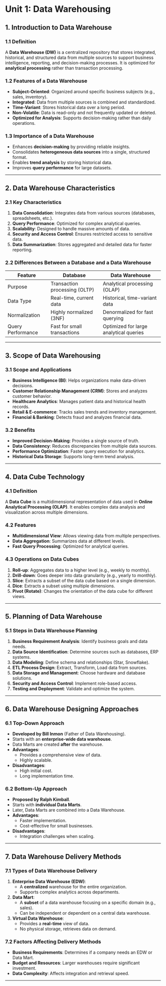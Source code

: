 # **Unit 1: Data Warehousing**

## **1. Introduction to Data Warehouse**

### **1.1 Definition**

A **Data Warehouse (DW)** is a centralized repository that stores integrated, historical, and structured data from multiple sources to support business intelligence, reporting, and decision-making processes. It is optimized for **analytical processing** rather than transaction processing.

### **1.2 Features of a Data Warehouse**

- **Subject-Oriented**: Organized around specific business subjects (e.g., sales, inventory).
- **Integrated**: Data from multiple sources is combined and standardized.
- **Time-Variant**: Stores historical data over a long period.
- **Non-Volatile**: Data is read-only and not frequently updated or deleted.
- **Optimized for Analysis**: Supports decision-making rather than daily operations.

### **1.3 Importance of a Data Warehouse**

- Enhances **decision-making** by providing reliable insights.
- Consolidates **heterogeneous data sources** into a single, structured format.
- Enables **trend analysis** by storing historical data.
- Improves **query performance** for large datasets.

---

## **2. Data Warehouse Characteristics**

### **2.1 Key Characteristics**

1. **Data Consolidation**: Integrates data from various sources (databases, spreadsheets, etc.).
2. **Query Performance**: Optimized for complex analytical queries.
3. **Scalability**: Designed to handle massive amounts of data.
4. **Security and Access Control**: Ensures restricted access to sensitive data.
5. **Data Summarization**: Stores aggregated and detailed data for faster reporting.

### **2.2 Differences Between a Database and a Data Warehouse**

| Feature           | Database                      | Data Warehouse                         |
| ----------------- | ----------------------------- | -------------------------------------- |
| Purpose           | Transaction processing (OLTP) | Analytical processing (OLAP)           |
| Data Type         | Real-time, current data       | Historical, time-variant data          |
| Normalization     | Highly normalized (3NF)       | Denormalized for fast querying         |
| Query Performance | Fast for small transactions   | Optimized for large analytical queries |

---

## **3. Scope of Data Warehousing**

### **3.1 Scope and Applications**

- **Business Intelligence (BI)**: Helps organizations make data-driven decisions.
- **Customer Relationship Management (CRM)**: Stores and analyzes customer behavior.
- **Healthcare Analytics**: Manages patient data and historical health records.
- **Retail & E-commerce**: Tracks sales trends and inventory management.
- **Financial & Banking**: Detects fraud and analyzes financial data.

### **3.2 Benefits**

- **Improved Decision-Making**: Provides a single source of truth.
- **Data Consistency**: Reduces discrepancies from multiple data sources.
- **Performance Optimization**: Faster query execution for analytics.
- **Historical Data Storage**: Supports long-term trend analysis.

---

## **4. Data Cube Technology**

### **4.1 Definition**

A **Data Cube** is a multidimensional representation of data used in **Online Analytical Processing (OLAP)**. It enables complex data analysis and visualization across multiple dimensions.

### **4.2 Features**

- **Multidimensional View**: Allows viewing data from multiple perspectives.
- **Data Aggregation**: Summarizes data at different levels.
- **Fast Query Processing**: Optimized for analytical queries.

### **4.3 Operations on Data Cubes**

1. **Roll-up**: Aggregates data to a higher level (e.g., weekly to monthly).
2. **Drill-down**: Goes deeper into data granularity (e.g., yearly to monthly).
3. **Slice**: Extracts a subset of the data cube based on a single dimension.
4. **Dice**: Extracts a subset using multiple dimensions.
5. **Pivot (Rotate)**: Changes the orientation of the data cube for different views.

---

## **5. Planning of Data Warehouse**

### **5.1 Steps in Data Warehouse Planning**

1. **Business Requirement Analysis**: Identify business goals and data needs.
2. **Data Source Identification**: Determine sources such as databases, ERP systems.
3. **Data Modeling**: Define schema and relationships (Star, Snowflake).
4. **ETL Process Design**: Extract, Transform, Load data from sources.
5. **Data Storage and Management**: Choose hardware and database solutions.
6. **Security and Access Control**: Implement role-based access.
7. **Testing and Deployment**: Validate and optimize the system.

---

## **6. Data Warehouse Designing Approaches**

### **6.1 Top-Down Approach**

- **Developed by Bill Inmon** (Father of Data Warehousing).
- Starts with an **enterprise-wide data warehouse**.
- Data Marts are created **after** the warehouse.
- **Advantages**:
  - Provides a comprehensive view of data.
  - Highly scalable.
- **Disadvantages**:
  - High initial cost.
  - Long implementation time.

### **6.2 Bottom-Up Approach**

- **Proposed by Ralph Kimball**.
- Starts with **individual Data Marts**.
- Later, Data Marts are combined into a Data Warehouse.
- **Advantages**:
  - Faster implementation.
  - Cost-effective for small businesses.
- **Disadvantages**:
  - Integration challenges when scaling.

---

## **7. Data Warehouse Delivery Methods**

### **7.1 Types of Data Warehouse Delivery**

1. **Enterprise Data Warehouse (EDW)**:
   - A **centralized** warehouse for the entire organization.
   - Supports complex analytics across departments.
2. **Data Mart**:
   - A **subset** of a data warehouse focusing on a specific domain (e.g., sales).
   - Can be independent or dependent on a central data warehouse.
3. **Virtual Data Warehouse**:
   - Provides a **real-time** view of data.
   - No physical storage, retrieves data on demand.

### **7.2 Factors Affecting Delivery Methods**

- **Business Requirements**: Determines if a company needs an EDW or Data Mart.
- **Budget and Resources**: Larger warehouses require significant investment.
- **Data Complexity**: Affects integration and retrieval speed.

---
